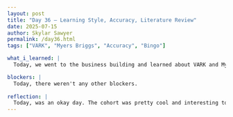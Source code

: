 ```yaml
---
layout: post
title: "Day 36 – Learning Style, Accuracy, Literature Review"
date: 2025-07-15
author: Skylar Sawyer
permalink: /day36.html
tags: ["VARK", "Myers Briggs", "Accuracy", "Bingo"]

what_i_learned: |
  Today, we went to the business building and learned about VARK and Myer's Briggs test. I was familiar with the Myer's Briggs test, but it was cool seeing everyone's different styles and personalities. When we came back to the lab we continues to work on bettering our accuracy. We decided to try a different approach by using CPM normalization. We are seeing some good progress. 

blockers: |
  Today, there weren't any other blockers.
  
reflection: |
  Today, was an okay day. The cohort was pretty cool and interesting to see the different personalities. Jelani and I won bingo, and our prize was to come up and help the instructor read the slides unfortunately. I hate presenting in front of people. We made some decent progress today so I am happy. 
--- 
```

